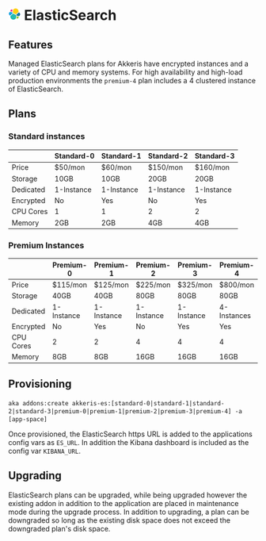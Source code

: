 # ![ElasticSearch Logo](../assets/elasticsearch-small.png "ElasticSearch") ElasticSearch

<!-- toc -->

## Features

Managed ElasticSearch plans for Akkeris have encrypted instances and a variety of CPU and memory systems. For high availability and high-load production environments the `premium-4` plan includes a 4 clustered instance of ElasticSearch.

## Plans

### Standard instances

|            | Standard-0  | Standard-1 | Standard-2   | Standard-3   |
|------------|-------------|------------|--------------|--------------|
| Price      | $50/mon     | $60/mon    | $150/mon     | $160/mon     |
| Storage    | 10GB        | 10GB       | 20GB         | 20GB         |
| Dedicated  | 1-Instance  | 1-Instance | 1-Instance   | 1-Instance   |
| Encrypted  | No          | Yes        | No           | Yes          |
| CPU Cores  | 1           | 1          | 2            | 2            |
| Memory     | 2GB         | 2GB        | 4GB          | 4GB          |

### Premium Instances

|            | Premium-0   | Premium-1   | Premium-2   | Premium-3   | Premium-4   |
|------------|-------------|-------------|-------------|-------------|-------------|
| Price      | $115/mon    | $125/mon    | $225/mon    | $325/mon    | $800/mon    |
| Storage    | 40GB        | 40GB        | 80GB        | 80GB        | 80GB        |
| Dedicated  | 1-Instance  | 1-Instance  | 1-Instance  | 1-Instance  | 4-Instances |
| Encrypted  | No          | Yes         | No          | Yes         | Yes         |
| CPU Cores  | 2           | 2           | 4           | 4           | 4           |
| Memory     | 8GB         | 8GB         | 16GB        | 16GB        | 16GB        |

## Provisioning 

```shell
aka addons:create akkeris-es:[standard-0|standard-1|standard-2|standard-3|premium-0|premium-1|premium-2|premium-3|premium-4] -a [app-space]
```

Once provisioned, the ElasticSearch https URL is added to the applications config vars as `ES_URL`. In addition the Kibana dashboard is included as the config var `KIBANA_URL`.

## Upgrading

ElasticSearch plans can be upgraded, while being upgraded however the existing addon in addition to the application are placed in maintenance mode during the upgrade process. In addition to upgrading, a plan can be downgraded so long as the existing disk space does not exceed the downgraded plan's disk space.